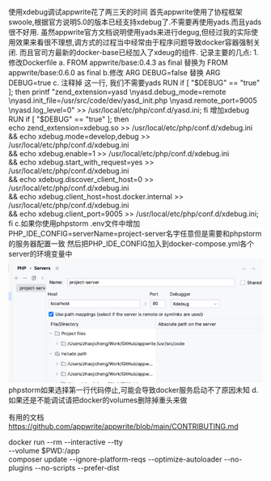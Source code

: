 使用xdebug调试appwrite花了两三天的时间
首先appwrite使用了协程框架swoole,根据官方说明5.0的版本已经支持xdebug了.不需要再使用yads.而且yads很不好用.
虽然appwrite官方文档说明使用yads来进行degug,但经过我的实际使用效果来看很不理想,调方式的过程当中经常由于程序问题导致docker容器强制关闭.
而且官司方最新的docker-base已经加入了xdeug的组件.
记录主要的几点:
1.修改Dockerfile
a. FROM appwrite/base:0.4.3 as final 替换为 FROM appwrite/base:0.6.0 as final
b.修改 ARG DEBUG=false 替换 ARG DEBUG=true
c. 注释掉 这一行, 我们不需要yads RUN if [ "$DEBUG" == "true" ]; then printf "zend_extension=yasd \nyasd.debug_mode=remote \nyasd.init_file=/usr/src/code/dev/yasd_init.php \nyasd.remote_port=9005 \nyasd.log_level=0" >> /usr/local/etc/php/conf.d/yasd.ini; fi
增加xdebug
RUN if [ "$DEBUG" == "true" ]; then \
    echo zend_extension=xdebug.so >> /usr/local/etc/php/conf.d/xdebug.ini \
    && echo xdebug.mode=develop,debug  >> /usr/local/etc/php/conf.d/xdebug.ini \
    && echo xdebug.enable=1  >> /usr/local/etc/php/conf.d/xdebug.ini \
    && echo xdebug.start_with_request=yes  >> /usr/local/etc/php/conf.d/xdebug.ini \
    && echo xdebug.discover_client_host=0  >> /usr/local/etc/php/conf.d/xdebug.ini \
    && echo xdebug.client_host=host.docker.internal  >> /usr/local/etc/php/conf.d/xdebug.ini \
    && echo xdebug.client_port=9005  >> /usr/local/etc/php/conf.d/xdebug.ini; \
    fi
c.如果你使用phpstorm
.env文件中增加
PHP_IDE_CONFIG=serverName=project-server名字任意但是需要和phpstorm的服务器配置一致
然后把PHP_IDE_CONFIG加入到docker-compose.yml各个server的环境变量中
![img.png](img.png)
phpstorm如果选择第一行代码停止,可能会导致docker服务启动不了原因未知
d.如果还是不能调试请把docker的volumes删除掉重头来做

有用的文档
https://github.com/appwrite/appwrite/blob/main/CONTRIBUTING.md


docker run --rm --interactive --tty \
  --volume $PWD:/app \
  composer update --ignore-platform-reqs --optimize-autoloader --no-plugins --no-scripts --prefer-dist




